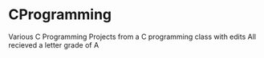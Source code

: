 # CProgramming
Various C Programming Projects from a C programming class with edits
All recieved a letter grade of A
